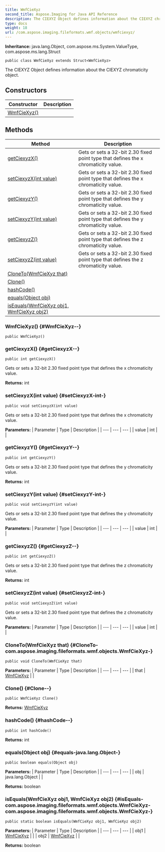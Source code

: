 ```yaml
---
title: WmfCieXyz
second_title: Aspose.Imaging for Java API Reference
description: The CIEXYZ Object defines information about the CIEXYZ chromaticity     object.
type: docs
weight: 18
url: /com.aspose.imaging.fileformats.wmf.objects/wmfciexyz/
---
```

**Inheritance:**
java.lang.Object, com.aspose.ms.System.ValueType, com.aspose.ms.lang.Struct
```
public class WmfCieXyz extends Struct<WmfCieXyz>
```

The CIEXYZ Object defines information about the CIEXYZ chromaticity object.
## Constructors

| Constructor | Description |
| --- | --- |
| [WmfCieXyz()](#WmfCieXyz--) |  |
## Methods

| Method | Description |
| --- | --- |
| [getCiexyzX()](#getCiexyzX--) | Gets or sets a 32-bit 2.30 fixed point type that defines the x chromaticity value. |
| [setCiexyzX(int value)](#setCiexyzX-int-) | Gets or sets a 32-bit 2.30 fixed point type that defines the x chromaticity value. |
| [getCiexyzY()](#getCiexyzY--) | Gets or sets a 32-bit 2.30 fixed point type that defines the y chromaticity value. |
| [setCiexyzY(int value)](#setCiexyzY-int-) | Gets or sets a 32-bit 2.30 fixed point type that defines the y chromaticity value. |
| [getCiexyzZ()](#getCiexyzZ--) | Gets or sets a 32-bit 2.30 fixed point type that defines the z chromaticity value. |
| [setCiexyzZ(int value)](#setCiexyzZ-int-) | Gets or sets a 32-bit 2.30 fixed point type that defines the z chromaticity value. |
| [CloneTo(WmfCieXyz that)](#CloneTo-com.aspose.imaging.fileformats.wmf.objects.WmfCieXyz-) |  |
| [Clone()](#Clone--) |  |
| [hashCode()](#hashCode--) |  |
| [equals(Object obj)](#equals-java.lang.Object-) |  |
| [isEquals(WmfCieXyz obj1, WmfCieXyz obj2)](#isEquals-com.aspose.imaging.fileformats.wmf.objects.WmfCieXyz-com.aspose.imaging.fileformats.wmf.objects.WmfCieXyz-) |  |
### WmfCieXyz() {#WmfCieXyz--}
```
public WmfCieXyz()
```


### getCiexyzX() {#getCiexyzX--}
```
public int getCiexyzX()
```


Gets or sets a 32-bit 2.30 fixed point type that defines the x chromaticity value.

**Returns:**
int
### setCiexyzX(int value) {#setCiexyzX-int-}
```
public void setCiexyzX(int value)
```


Gets or sets a 32-bit 2.30 fixed point type that defines the x chromaticity value.

**Parameters:**
| Parameter | Type | Description |
| --- | --- | --- |
| value | int |  |

### getCiexyzY() {#getCiexyzY--}
```
public int getCiexyzY()
```


Gets or sets a 32-bit 2.30 fixed point type that defines the y chromaticity value.

**Returns:**
int
### setCiexyzY(int value) {#setCiexyzY-int-}
```
public void setCiexyzY(int value)
```


Gets or sets a 32-bit 2.30 fixed point type that defines the y chromaticity value.

**Parameters:**
| Parameter | Type | Description |
| --- | --- | --- |
| value | int |  |

### getCiexyzZ() {#getCiexyzZ--}
```
public int getCiexyzZ()
```


Gets or sets a 32-bit 2.30 fixed point type that defines the z chromaticity value.

**Returns:**
int
### setCiexyzZ(int value) {#setCiexyzZ-int-}
```
public void setCiexyzZ(int value)
```


Gets or sets a 32-bit 2.30 fixed point type that defines the z chromaticity value.

**Parameters:**
| Parameter | Type | Description |
| --- | --- | --- |
| value | int |  |

### CloneTo(WmfCieXyz that) {#CloneTo-com.aspose.imaging.fileformats.wmf.objects.WmfCieXyz-}
```
public void CloneTo(WmfCieXyz that)
```




**Parameters:**
| Parameter | Type | Description |
| --- | --- | --- |
| that | [WmfCieXyz](../../com.aspose.imaging.fileformats.wmf.objects/wmfciexyz) |  |

### Clone() {#Clone--}
```
public WmfCieXyz Clone()
```




**Returns:**
[WmfCieXyz](../../com.aspose.imaging.fileformats.wmf.objects/wmfciexyz)
### hashCode() {#hashCode--}
```
public int hashCode()
```




**Returns:**
int
### equals(Object obj) {#equals-java.lang.Object-}
```
public boolean equals(Object obj)
```




**Parameters:**
| Parameter | Type | Description |
| --- | --- | --- |
| obj | java.lang.Object |  |

**Returns:**
boolean
### isEquals(WmfCieXyz obj1, WmfCieXyz obj2) {#isEquals-com.aspose.imaging.fileformats.wmf.objects.WmfCieXyz-com.aspose.imaging.fileformats.wmf.objects.WmfCieXyz-}
```
public static boolean isEquals(WmfCieXyz obj1, WmfCieXyz obj2)
```




**Parameters:**
| Parameter | Type | Description |
| --- | --- | --- |
| obj1 | [WmfCieXyz](../../com.aspose.imaging.fileformats.wmf.objects/wmfciexyz) |  |
| obj2 | [WmfCieXyz](../../com.aspose.imaging.fileformats.wmf.objects/wmfciexyz) |  |

**Returns:**
boolean
